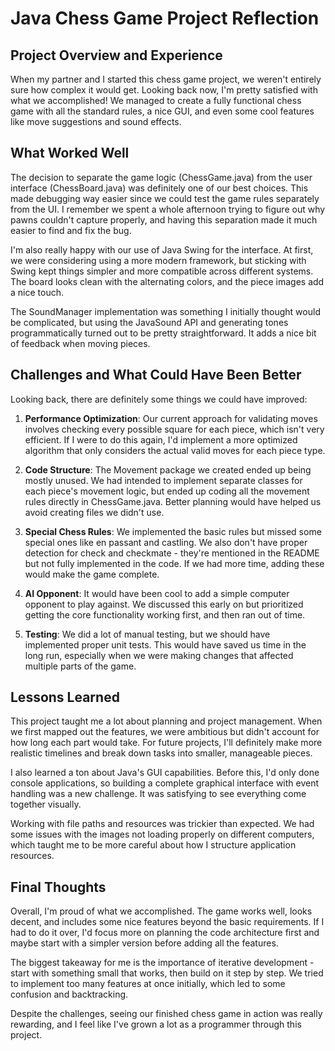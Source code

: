 # Java Chess Game Project Reflection

## Project Overview and Experience

When my partner and I started this chess game project, we weren't entirely sure how complex it would get. Looking back now, I'm pretty satisfied with what we accomplished! We managed to create a fully functional chess game with all the standard rules, a nice GUI, and even some cool features like move suggestions and sound effects.

## What Worked Well

The decision to separate the game logic (ChessGame.java) from the user interface (ChessBoard.java) was definitely one of our best choices. This made debugging way easier since we could test the game rules separately from the UI. I remember we spent a whole afternoon trying to figure out why pawns couldn't capture properly, and having this separation made it much easier to find and fix the bug.

I'm also really happy with our use of Java Swing for the interface. At first, we were considering using a more modern framework, but sticking with Swing kept things simpler and more compatible across different systems. The board looks clean with the alternating colors, and the piece images add a nice touch.

The SoundManager implementation was something I initially thought would be complicated, but using the JavaSound API and generating tones programmatically turned out to be pretty straightforward. It adds a nice bit of feedback when moving pieces.

## Challenges and What Could Have Been Better

Looking back, there are definitely some things we could have improved:

1. **Performance Optimization**: Our current approach for validating moves involves checking every possible square for each piece, which isn't very efficient. If I were to do this again, I'd implement a more optimized algorithm that only considers the actual valid moves for each piece type.

2. **Code Structure**: The Movement package we created ended up being mostly unused. We had intended to implement separate classes for each piece's movement logic, but ended up coding all the movement rules directly in ChessGame.java. Better planning would have helped us avoid creating files we didn't use.

3. **Special Chess Rules**: We implemented the basic rules but missed some special ones like en passant and castling. We also don't have proper detection for check and checkmate - they're mentioned in the README but not fully implemented in the code. If we had more time, adding these would make the game complete.

4. **AI Opponent**: It would have been cool to add a simple computer opponent to play against. We discussed this early on but prioritized getting the core functionality working first, and then ran out of time.

5. **Testing**: We did a lot of manual testing, but we should have implemented proper unit tests. This would have saved us time in the long run, especially when we were making changes that affected multiple parts of the game.

## Lessons Learned

This project taught me a lot about planning and project management. When we first mapped out the features, we were ambitious but didn't account for how long each part would take. For future projects, I'll definitely make more realistic timelines and break down tasks into smaller, manageable pieces.

I also learned a ton about Java's GUI capabilities. Before this, I'd only done console applications, so building a complete graphical interface with event handling was a new challenge. It was satisfying to see everything come together visually.

Working with file paths and resources was trickier than expected. We had some issues with the images not loading properly on different computers, which taught me to be more careful about how I structure application resources.

## Final Thoughts

Overall, I'm proud of what we accomplished. The game works well, looks decent, and includes some nice features beyond the basic requirements. If I had to do it over, I'd focus more on planning the code architecture first and maybe start with a simpler version before adding all the features.

The biggest takeaway for me is the importance of iterative development - start with something small that works, then build on it step by step. We tried to implement too many features at once initially, which led to some confusion and backtracking.

Despite the challenges, seeing our finished chess game in action was really rewarding, and I feel like I've grown a lot as a programmer through this project. 
